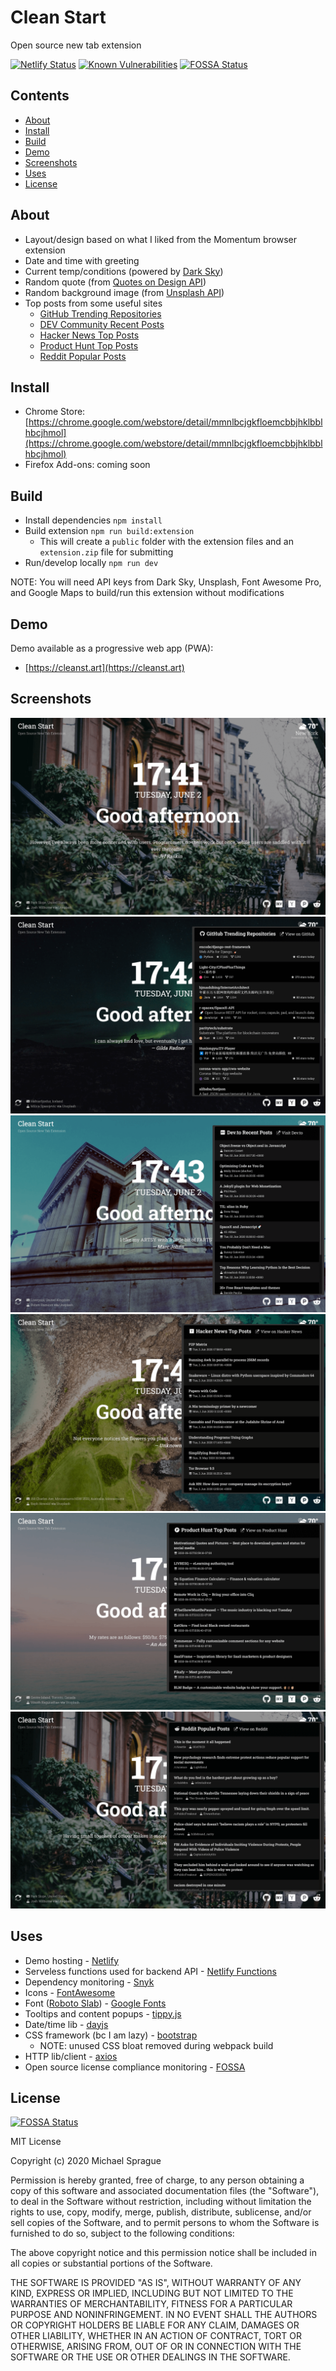 # Clean Start

Open source new tab extension

[![Netlify Status](https://api.netlify.com/api/v1/badges/3650a376-408f-4155-8227-7bb418b3574f/deploy-status)](https://app.netlify.com/sites/clean-start/deploys)
[![Known Vulnerabilities](https://snyk.io/test/github/mikesprague/clean-start/badge.svg?targetFile=package.json)](https://snyk.io/test/github/mikesprague/clean-start?targetFile=package.json)
[![FOSSA Status](https://app.fossa.com/api/projects/git%2Bgithub.com%2Fmikesprague%2Fclean-start.svg?type=shield)](https://app.fossa.com/projects/git%2Bgithub.com%2Fmikesprague%2Fclean-start?ref=badge_shield)

## Contents

- [About](#about)
- [Install](#install)
- [Build](#build)
- [Demo](#demo)
- [Screenshots](#screenshots)
- [Uses](#uses)
- [License](#license)

## About

- Layout/design based on what I liked from the Momentum browser extension
- Date and time with greeting
- Current temp/conditions (powered by [Dark Sky](https://darksky.net/poweredby/))
- Random quote (from [Quotes on Design API](https://quotesondesign.com/api/))
- Random background image (from [Unsplash API](https://unsplash.com/developers/))
- Top posts from some useful sites
  - [GitHub Trending Repositories](https://www.github.com/trending/)
  - [DEV Community Recent Posts](https://dev.to/)
  - [Hacker News Top Posts](https://news.ycombinator.com/)
  - [Product Hunt Top Posts](https://producthunt.com/)
  - [Reddit Popular Posts](https://www.reddit.com/r/popular)

## Install

- Chrome Store: [https://chrome.google.com/webstore/detail/mmnlbcjgkfloemcbbjhklbblhbcjhmol](https://chrome.google.com/webstore/detail/mmnlbcjgkfloemcbbjhklbblhbcjhmol)
- Firefox Add-ons: coming soon

## Build

- Install dependencies `npm install`
- Build extension `npm run build:extension`
  - This will create a `public` folder with the extension files and an `extension.zip` file for submitting
- Run/develop locally `npm run dev`

NOTE: You will need API keys from Dark Sky, Unsplash, Font Awesome Pro, and Google Maps to build/run this extension without modifications

## Demo

Demo available as a progressive web app (PWA):

- [https://cleanst.art](https://cleanst.art)

## Screenshots

![Clean Start Screenshot One](./screenshot-1.png "Clean Start Screenshot One")
![Clean Start Screenshot Two](./screenshot-2.png "Clean Start Screenshot Two")
![Clean Start Screenshot Three](./screenshot-3.png "Clean Start Screenshot Three")
![Clean Start Screenshot Four](./screenshot-4.png "Clean Start Screenshot Four")
![Clean Start Screenshot Five](./screenshot-5.png "Clean Start Screenshot Five")
![Clean Start Screenshot Six](./screenshot-6.png "Clean Start Screenshot Six")

## Uses

- Demo hosting - [Netlify](https://www.netlify.com)
- Serveless functions used for backend API - [Netlify Functions](https://www.netlify.com/products/functions/)
- Dependency monitoring - [Snyk](https://github.com/snyk/snyk)
- Icons - [FontAwesome](https://fontawesome.com/)
- Font ([Roboto Slab](https://fonts.google.com/specimen/Roboto+Slab?query=roboto+slab)) - [Google Fonts](https://fonts.google.com/)
- Tooltips and content popups - [tippy.js](https://github.com/atomiks/tippyjs)
- Date/time lib - [dayjs](https://github.com/iamkun/dayjs)
- CSS framework (bc I am lazy) - [bootstrap](https://github.com/twbs/bootstrap)
  - NOTE: unused CSS bloat removed during webpack build
- HTTP lib/client - [axios](https://github.com/axios/axios/)
- Open source license compliance monitoring - [FOSSA](https://fossa.com/)

## License

[![FOSSA Status](https://app.fossa.com/api/projects/git%2Bgithub.com%2Fmikesprague%2Fclean-start.svg?type=large)](https://app.fossa.com/projects/git%2Bgithub.com%2Fmikesprague%2Fclean-start?ref=badge_large)

MIT License

Copyright (c) 2020 Michael Sprague

Permission is hereby granted, free of charge, to any person obtaining a copy
of this software and associated documentation files (the "Software"), to deal
in the Software without restriction, including without limitation the rights
to use, copy, modify, merge, publish, distribute, sublicense, and/or sell
copies of the Software, and to permit persons to whom the Software is
furnished to do so, subject to the following conditions:

The above copyright notice and this permission notice shall be included in all
copies or substantial portions of the Software.

THE SOFTWARE IS PROVIDED "AS IS", WITHOUT WARRANTY OF ANY KIND, EXPRESS OR
IMPLIED, INCLUDING BUT NOT LIMITED TO THE WARRANTIES OF MERCHANTABILITY,
FITNESS FOR A PARTICULAR PURPOSE AND NONINFRINGEMENT. IN NO EVENT SHALL THE
AUTHORS OR COPYRIGHT HOLDERS BE LIABLE FOR ANY CLAIM, DAMAGES OR OTHER
LIABILITY, WHETHER IN AN ACTION OF CONTRACT, TORT OR OTHERWISE, ARISING FROM,
OUT OF OR IN CONNECTION WITH THE SOFTWARE OR THE USE OR OTHER DEALINGS IN THE
SOFTWARE.
